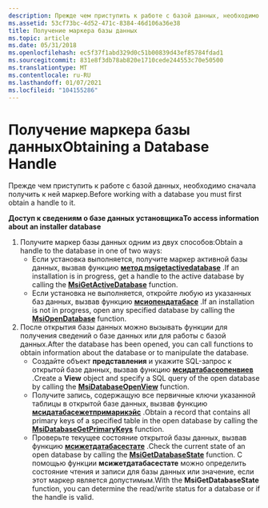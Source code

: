 ```yaml
---
description: Прежде чем приступить к работе с базой данных, необходимо сначала получить к ней маркер.
ms.assetid: 53cf73bc-4d52-471c-8384-46d106a36e38
title: Получение маркера базы данных
ms.topic: article
ms.date: 05/31/2018
ms.openlocfilehash: ec5f37f1abd329d0c51b00839d43ef85784fdad1
ms.sourcegitcommit: 831e8f3db78ab820e1710cede244553c70e50500
ms.translationtype: MT
ms.contentlocale: ru-RU
ms.lasthandoff: 01/07/2021
ms.locfileid: "104155286"
---
```

# <a name="obtaining-a-database-handle"></a><span data-ttu-id="eaf19-103">Получение маркера базы данных</span><span class="sxs-lookup"><span data-stu-id="eaf19-103">Obtaining a Database Handle</span></span>

<span data-ttu-id="eaf19-104">Прежде чем приступить к работе с базой данных, необходимо сначала получить к ней маркер.</span><span class="sxs-lookup"><span data-stu-id="eaf19-104">Before working with a database you must first obtain a handle to it.</span></span>

<span data-ttu-id="eaf19-105">**Доступ к сведениям о базе данных установщика**</span><span class="sxs-lookup"><span data-stu-id="eaf19-105">**To access information about an installer database**</span></span>

1.  <span data-ttu-id="eaf19-106">Получите маркер базы данных одним из двух способов:</span><span class="sxs-lookup"><span data-stu-id="eaf19-106">Obtain a handle to the database in one of two ways:</span></span>
    -   <span data-ttu-id="eaf19-107">Если установка выполняется, получите маркер активной базы данных, вызвав функцию [**метод msigetactivedatabase**](/windows/desktop/api/Msiquery/nf-msiquery-msigetactivedatabase) .</span><span class="sxs-lookup"><span data-stu-id="eaf19-107">If an installation is in progress, get a handle to the active database by calling the [**MsiGetActiveDatabase**](/windows/desktop/api/Msiquery/nf-msiquery-msigetactivedatabase) function.</span></span>
    -   <span data-ttu-id="eaf19-108">Если установка не выполняется, откройте любую из указанных баз данных, вызвав функцию [**мсиопендатабасе**](/windows/desktop/api/Msiquery/nf-msiquery-msiopendatabasea) .</span><span class="sxs-lookup"><span data-stu-id="eaf19-108">If an installation is not in progress, open any specified database by calling the [**MsiOpenDatabase**](/windows/desktop/api/Msiquery/nf-msiquery-msiopendatabasea) function.</span></span>
2.  <span data-ttu-id="eaf19-109">После открытия базы данных можно вызывать функции для получения сведений о базе данных или для работы с базой данных.</span><span class="sxs-lookup"><span data-stu-id="eaf19-109">After the database has been opened, you can call functions to obtain information about the database or to manipulate the database.</span></span>
    -   <span data-ttu-id="eaf19-110">Создайте объект **представления** и укажите SQL-запрос к открытой базе данных, вызвав функцию [**мсидатабасеопенвиев**](/windows/desktop/api/Msiquery/nf-msiquery-msidatabaseopenviewa) .</span><span class="sxs-lookup"><span data-stu-id="eaf19-110">Create a **View** object and specify a SQL query of the open database by calling the [**MsiDatabaseOpenView**](/windows/desktop/api/Msiquery/nf-msiquery-msidatabaseopenviewa) function.</span></span>
    -   <span data-ttu-id="eaf19-111">Получите запись, содержащую все первичные ключи указанной таблицы в открытой базе данных, вызвав функцию [**мсидатабасежетпримарикэйс**](/windows/desktop/api/Msiquery/nf-msiquery-msidatabasegetprimarykeysa) .</span><span class="sxs-lookup"><span data-stu-id="eaf19-111">Obtain a record that contains all primary keys of a specified table in the open database by calling the [**MsiDatabaseGetPrimaryKeys**](/windows/desktop/api/Msiquery/nf-msiquery-msidatabasegetprimarykeysa) function.</span></span>
    -   <span data-ttu-id="eaf19-112">Проверьте текущее состояние открытой базы данных, вызвав функцию [**мсижетдатабасестате**](/windows/desktop/api/Msiquery/nf-msiquery-msigetdatabasestate) .</span><span class="sxs-lookup"><span data-stu-id="eaf19-112">Check the current state of an open database by calling the [**MsiGetDatabaseState**](/windows/desktop/api/Msiquery/nf-msiquery-msigetdatabasestate) function.</span></span> <span data-ttu-id="eaf19-113">С помощью функции **мсижетдатабасестате** можно определить состояние чтения и записи для базы данных или значение, если этот маркер является допустимым.</span><span class="sxs-lookup"><span data-stu-id="eaf19-113">With the **MsiGetDatabaseState** function, you can determine the read/write status for a database or if the handle is valid.</span></span>

 

 



